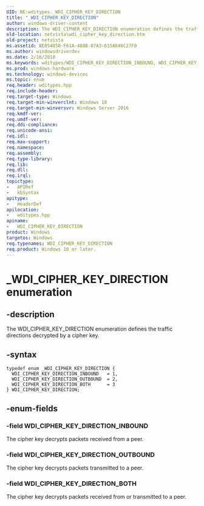 ```yaml
---
UID: NE:wditypes._WDI_CIPHER_KEY_DIRECTION
title: "_WDI_CIPHER_KEY_DIRECTION"
author: windows-driver-content
description: The WDI_CIPHER_KEY_DIRECTION enumeration defines the traffic directions decrypted by a cipher key.
old-location: netvista\wdi_cipher_key_direction.htm
old-project: netvista
ms.assetid: BE054858-F61A-488B-87A3-615A646C27F0
ms.author: windowsdriverdev
ms.date: 2/16/2018
ms.keywords: wditypes/WDI_CIPHER_KEY_DIRECTION_INBOUND, WDI_CIPHER_KEY_DIRECTION enumeration [Device and Driver Installation], wditypes/WDI_CIPHER_KEY_DIRECTION_OUTBOUND, netvista.wdi_cipher_key_direction, WDI_CIPHER_KEY_DIRECTION_INBOUND, WDI_CIPHER_KEY_DIRECTION_OUTBOUND, WDI_CIPHER_KEY_DIRECTION, wditypes/WDI_CIPHER_KEY_DIRECTION, _WDI_CIPHER_KEY_DIRECTION, WDI_CIPHER_KEY_DIRECTION_BOTH, netvista.wifi_cipher_key_direction, wditypes/WDI_CIPHER_KEY_DIRECTION_BOTH
ms.prod: windows-hardware
ms.technology: windows-devices
ms.topic: enum
req.header: wditypes.hpp
req.include-header: 
req.target-type: Windows
req.target-min-winverclnt: Windows 10
req.target-min-winversvr: Windows Server 2016
req.kmdf-ver: 
req.umdf-ver: 
req.ddi-compliance: 
req.unicode-ansi: 
req.idl: 
req.max-support: 
req.namespace: 
req.assembly: 
req.type-library: 
req.lib: 
req.dll: 
req.irql: 
topictype:
-	APIRef
-	kbSyntax
apitype:
-	HeaderDef
apilocation:
-	wditypes.hpp
apiname:
-	WDI_CIPHER_KEY_DIRECTION
product: Windows
targetos: Windows
req.typenames: WDI_CIPHER_KEY_DIRECTION
req.product: Windows 10 or later.
---
```


# _WDI_CIPHER_KEY_DIRECTION enumeration


## -description


The WDI_CIPHER_KEY_DIRECTION enumeration defines the traffic directions decrypted by a cipher key.


## -syntax


````
typedef enum _WDI_CIPHER_KEY_DIRECTION { 
  WDI_CIPHER_KEY_DIRECTION_INBOUND   = 1,
  WDI_CIPHER_KEY_DIRECTION_OUTBOUND  = 2,
  WDI_CIPHER_KEY_DIRECTION_BOTH      = 3
} WDI_CIPHER_KEY_DIRECTION;
````


## -enum-fields




### -field WDI_CIPHER_KEY_DIRECTION_INBOUND

The cipher key decrypts packets received from a peer.


### -field WDI_CIPHER_KEY_DIRECTION_OUTBOUND

The cipher key decrypts packets transmitted to a peer.


### -field WDI_CIPHER_KEY_DIRECTION_BOTH

The cipher key  decrypts packets received from or transmitted to a peer.

